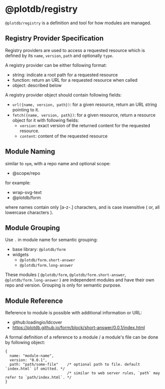 # @plotdb/registry

`@plotdb/registry` is a definition and tool for how modules are managed. 


## Registry Provider Specification

Registry providers are used to access a requested resource which is defined by its `name`, `version`, `path` and optionally `type`.

A registry provider can be either following format:
 - string: indicate a root path for a requested resource
 - function: return an URL for a requested resource when called
 - object: described below

A registry provider object should contain following fields:

 - `url({name, version, path})`: for a given resource, return an URL string pointing to it.
 - `fetch({name, version, path})`: for a given resource, return a resource object for it with following fields:
   - `version`: exact version of the returned content for the requested resource.
   - `content`: content of the requested resource


## Module Naming

similar to `npm`, with a repo name and optional scope:

 - @scope/repo

for example:

 - wrap-svg-text
 - @plotdb/form

where names contain only [a-z-.] characters, and is case insensitive ( or, all lowercase characters ).


## Module Grouping

Use `.` in module name for semantic grouping:

 - base library: `@plotdb/form`
 - widgets
   - `@plotdb/form.short-answer`
   - `@plotdb/form.long-answer`

These modules ( `@plotdb/form`, `@plotdb/form.short-answer`, `@plotdb/form.long-answer` ) are independent modules and have their own repo and version. Grouping is only for semantic purpose.


## Module Reference

Reference to module is possible with additional information or URL:

 - github:loadingio/ldcover
 - https://plotdb.github.io/form/block/short-answer/0.0.1/index.html

A formal definition of a reference to a module / a module's file can be done by following object:

    {
      name: "module-name",
      version: "0.0.1",
      path: "path/some-file"    /* optional path to file. default `index.html` if omitted. */
                                /* similar to web server rules, `path` may refer to `path/index.html`. */
    }


